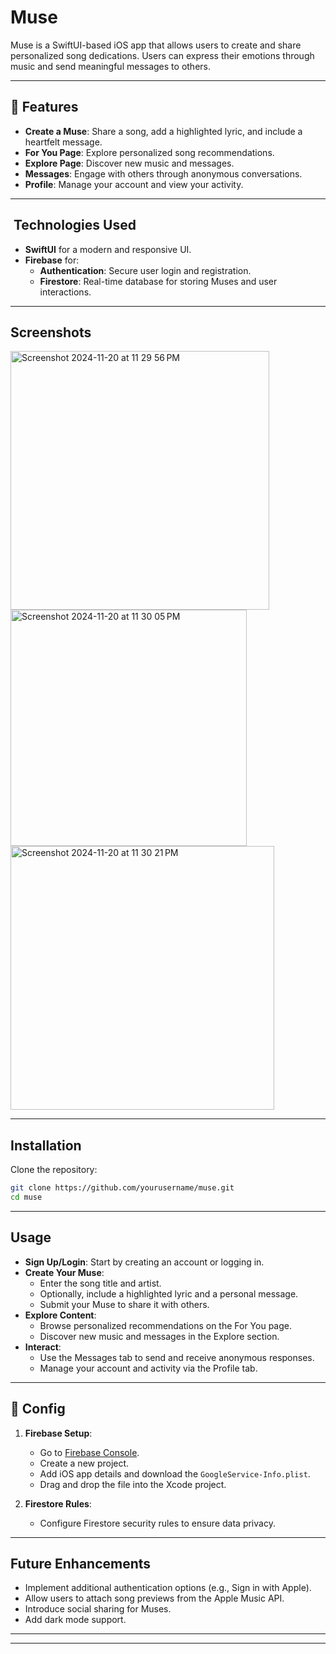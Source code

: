 #  Muse

Muse is a SwiftUI-based iOS app that allows users to create and share personalized song dedications. Users can express their emotions through music and send meaningful messages to others.

---

## 🚀 Features

- **Create a Muse**: Share a song, add a highlighted lyric, and include a heartfelt message.
- **For You Page**: Explore personalized song recommendations.
- **Explore Page**: Discover new music and messages.
- **Messages**: Engage with others through anonymous conversations.
- **Profile**: Manage your account and view your activity.

---

## ️ Technologies Used

- **SwiftUI** for a modern and responsive UI.
- **Firebase** for:
  - **Authentication**: Secure user login and registration.
  - **Firestore**: Real-time database for storing Muses and user interactions.


---



## Screenshots
<img width="414" alt="Screenshot 2024-11-20 at 11 29 56 PM" src="https://github.com/user-attachments/assets/e846e80e-5b38-4a5b-9e49-ad8844b105b8">

<img width="378" alt="Screenshot 2024-11-20 at 11 30 05 PM" src="https://github.com/user-attachments/assets/2a21bb04-0c5f-4be4-8788-a50b78e9557f">

<img width="422" alt="Screenshot 2024-11-20 at 11 30 21 PM" src="https://github.com/user-attachments/assets/f55b527d-cdfc-44b0-9e8a-1cdb11afa8eb">




---

##  Installation

 Clone the repository:
   ```bash
   git clone https://github.com/yourusername/muse.git
   cd muse
```
---

##  Usage

- **Sign Up/Login**: Start by creating an account or logging in.
- **Create Your Muse**:
  - Enter the song title and artist.
  - Optionally, include a highlighted lyric and a personal message.
  - Submit your Muse to share it with others.
- **Explore Content**:
  - Browse personalized recommendations on the For You page.
  - Discover new music and messages in the Explore section.
- **Interact**:
  - Use the Messages tab to send and receive anonymous responses.
  - Manage your account and activity via the Profile tab.

---

## 🔧 Config

1. **Firebase Setup**:
   - Go to [Firebase Console](https://console.firebase.google.com/).
   - Create a new project.
   - Add iOS app details and download the `GoogleService-Info.plist`.
   - Drag and drop the file into the Xcode project.

2. **Firestore Rules**:
   - Configure Firestore security rules to ensure data privacy.

---

##  Future Enhancements

- Implement additional authentication options (e.g., Sign in with Apple).
- Allow users to attach song previews from the Apple Music API.
- Introduce social sharing for Muses.
- Add dark mode support.

---





---
